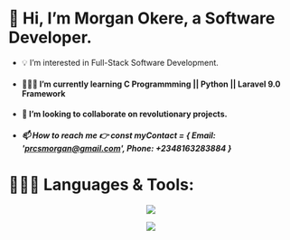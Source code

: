 # 👋 Hi, I’m Morgan Okere, a Software Developer.
- 💡 I’m interested in Full-Stack Software Development.
- #### 👨🏻‍🎓 I’m currently learning C Programmming || Python || Laravel 9.0 Framework
- #### 🤝 I’m looking to collaborate on revolutionary projects.
- ##### 📫 How to reach me 👉 const myContact = { Email: 'prcsmorgan@gmail.com', Phone: +2348163283884 }


# 👨🏻‍💻 Languages & Tools:

<p align="center">
  <a href="https://skillicons.dev">
    <img src="https://skillicons.dev/icons?i=js,php,html,css,bootstrap,react,python" />
  </a>
</p>

<p align="center">
  <a href="https://skillicons.dev">
    <img src="https://skillicons.dev/icons?i=linux,git,mysql,postman,figma" />
  </a>
</p>

<!---
realmorgan/realmorgan is a ✨ special ✨ repository because its `README.md` (this file) appears on your GitHub profile.
You can click the Preview link to take a look at your changes.
--->

